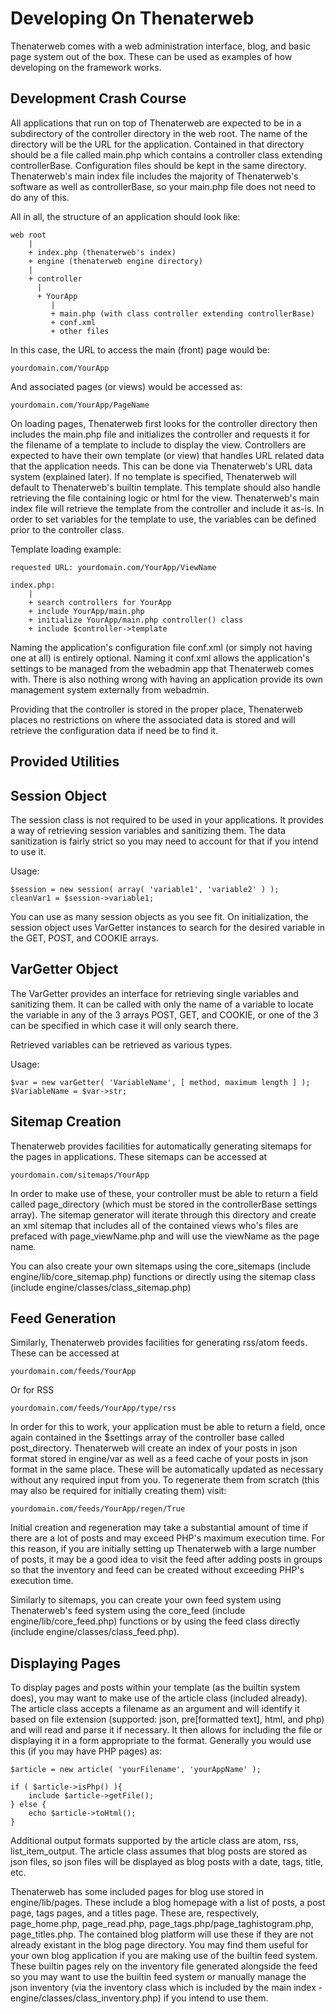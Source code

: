 Developing On Thenaterweb
=========================

Thenaterweb comes with a web administration interface, 
blog, and basic page system out of the box. These can be 
used as examples of how developing on the framework works.

Development Crash Course
-------------------------

All applications that run on top of Thenaterweb are expected 
to be in a subdirectory of the controller directory in the 
web root. The name of the directory will be the URL for 
the application. Contained in that directory should be a file 
called main.php which contains a controller class extending 
controllerBase. Configuration files should be kept in the same 
directory. Thenaterweb's main index file includes the majority 
of Thenaterweb's software as well as controllerBase, so your 
main.php file does not need to do any of this.

All in all, the structure of an application should look like:

	web root
		|
		+ index.php (thenaterweb's index)
		+ engine (thenaterweb engine directory)
    	|
    	+ controller
          |
          + YourApp
             |
             + main.php (with class controller extending controllerBase)
             + conf.xml
             + other files

In this case, the URL to access the main (front) page would be:

	yourdomain.com/YourApp

And associated pages (or views) would be accessed as:

	yourdomain.com/YourApp/PageName

On loading pages, Thenaterweb first looks for the controller 
directory then includes the main.php file and initializes the 
controller and requests it for the filename of a template 
to include to display the view. Controllers are expected to 
have their own template (or view) that handles URL related 
data that the application needs. This can be done via Thenaterweb's 
URL data system (explained later). If no template is specified, 
Thenaterweb will default to Thenaterweb's builtin template. This 
template should also handle retrieving the file containing logic or 
html for the view. Thenaterweb's main index file will retrieve the 
template from the controller and include it as-is. In order to set 
variables for the template to use, the variables can be defined 
prior to the controller class.

Template loading example:
	
	requested URL: yourdomain.com/YourApp/ViewName

	index.php:
		|
		+ search controllers for YourApp
		+ include YourApp/main.php
		+ initialize YourApp/main.php controller() class
		+ include $controller->template 

Naming the application's configuration file conf.xml (or simply not 
having one at all) is entirely optional. Naming it conf.xml allows 
the application's settings to be managed from the webadmin app that 
Thenaterweb comes with. There is also nothing wrong with having an 
application provide its own management system externally from webadmin. 

Providing that the controller is stored in the proper place, Thenaterweb 
places no restrictions on where the associated data is stored and will 
retrieve the configuration data if need be to find it.

Provided Utilities
-----------------------

Session Object
--------------

The session class is not required to be 
used in your applications. It provides a way of retrieving 
session variables and sanitizing them. The data sanitization 
is fairly strict so you may need to account for that if you 
intend to use it.

Usage:

	$session = new session( array( 'variable1', 'variable2' ) );
	cleanVar1 = $session->variable1;

You can use as many session objects as you see fit. On initialization, 
the session object uses VarGetter instances to search for the 
desired variable in the GET, POST, and COOKIE arrays.

VarGetter Object
----------------

The VarGetter provides an interface for retrieving single variables and 
sanitizing them. It can be called with only the name of a variable to 
locate the variable in any of the 3 arrays POST, GET, and COOKIE, or 
one of the 3 can be specified in which case it will only search there. 

Retrieved variables can be retrieved as various types.

Usage:

	$var = new varGetter( 'VariableName', [ method, maximum length ] );
	$VariableName = $var->str;


Sitemap Creation
-----------------

Thenaterweb provides facilities for automatically generating sitemaps 
for the pages in applications. These sitemaps can be accessed at 

	yourdomain.com/sitemaps/YourApp

In order to make use of these, your controller must be able to return 
a field called page_directory (which must be stored in the controllerBase 
settings array). The sitemap generator will iterate through this directory 
and create an xml sitemap that includes all of the contained views 
who's files are prefaced with page_viewName.php and will use the viewName 
as the page name.

You can also create your own sitemaps using the core_sitemaps (include 
engine/lib/core_sitemap.php) functions or directly using the sitemap class 
(include engine/classes/class_sitemap.php)

Feed Generation
------------------

Similarly, Thenaterweb provides facilities for generating rss/atom feeds. 
These can be accessed at 

	yourdomain.com/feeds/YourApp

Or for RSS

	yourdomain.com/feeds/YourApp/type/rss

In order for this to work, your application must be able to return a field, 
once again contained in the $settings array of the controller base called 
post_directory. Thenaterweb will create an index of your posts in json format 
stored in engine/var as well as a feed cache of your posts in json format 
in the same place. These will be automatically updated as necessary without 
any required input from you. To regenerate them from scratch (this may also 
be required for initially creating them) visit:

	yourdomain.com/feeds/YourApp/regen/True

Initial creation and regeneration may take a substantial amount of time if 
there are a lot of posts and may exceed PHP's maximum execution time. For 
this reason, if you are initially setting up Thenaterweb with a large number 
of posts, it may be a good idea to visit the feed after adding posts in groups 
so that the inventory and feed can be created without exceeding PHP's 
execution time.

Similarly to sitemaps, you can create your own feed system using 
Thenaterweb's feed system using the core_feed (include engine/lib/core_feed.php) 
functions or by using the feed class directly (include engine/classes/class_feed.php).

Displaying Pages
--------------------

To display pages and posts within your template (as the builtin 
system does), you may want to make use of the article class (included already). 
The article class accepts a filename as an argument and will identify it based 
on file extension (supported: json, pre[formatted text], html, and php) and will 
read and parse it if necessary. It then allows for including the file or 
displaying it in a form appropriate to the format. Generally you would 
use this (if you may have PHP pages) as:

	$article = new article( 'yourFilename', 'yourAppName' );

	if ( $article->isPhp() ){
		include $article->getFile();
	} else {
		echo $article->toHtml();
	}

Additional output formats supported by the article class are atom, rss, 
list_item_output. The article class assumes that blog posts are stored 
as json files, so json files will be displayed as blog posts with a date, 
tags, title, etc.

Thenaterweb has some included pages for blog use stored in engine/lib/pages. 
These include a blog homepage with a list of posts, a post page, tags pages, 
and a titles page. These are, respectively, page_home.php, page_read.php, 
page_tags.php/page_taghistogram.php, page_titles.php. The contained blog 
platform will use these if they are not already existant in the blog page 
directory. You may find them useful for your own blog application if you are 
making use of the builtin feed system. These builtin pages rely on the 
inventory file generated alongside the feed so you may want to use the builtin 
feed system or manually manage the json inventory (via the inventory class which 
is included by the main index - engine/classes/class_inventory.php) if 
you intend to use them.
